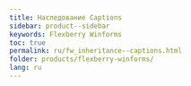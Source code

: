 ```yaml
---
title: Наследование Captions
sidebar: product--sidebar
keywords: Flexberry Winforms
toc: true
permalink: ru/fw_inheritance--captions.html
folder: products/flexberry-winforms/
lang: ru
---
```


